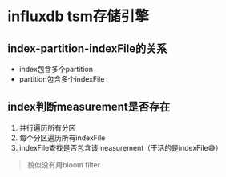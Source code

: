 # influxdb tsm存储引擎
## index-partition-indexFile的关系
- index包含多个partition
- partition包含多个indexFile

## index判断measurement是否存在
1. 并行遍历所有分区
2. 每个分区遍历所有indexFile
3. indexFile查找是否包含该measurement（干活的是indexFile😅）
> 貌似没有用bloom filter

